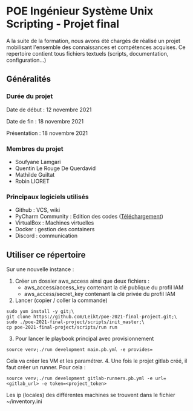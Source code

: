 # POE Ingénieur Système Unix Scripting - Projet final
A la suite de la formation, nous avons été chargés de réalisé un projet mobilisant l'ensemble des connaissances et compétences acquises. Ce repertoire contient tous fichiers textuels (scripts, documentation, configuration...)
## Généralités
### Durée du projet
Date de début : 12 novembre 2021

Date de fin : 18 novembre 2021

Présentation : 18 novembre 2021
### Membres du projet
* Soufyane Lamgari
* Quentin Le Rouge De Querdavid
* Mathilde Guiltat
* Robin LIORET
### Principaux logiciels utilisés
* Github : VCS, wiki
* PyCharm Community : Edition des codes ([Téléchargement](https://www.jetbrains.com/fr-fr/pycharm/download/))
* VirtualBox : Machines virtuelles
* Docker : gestion des containers
* Discord : communication
## Utiliser ce répertoire
Sur une nouvelle instance :
1. Créer un dossier aws_access ainsi que deux fichiers :
   - aws_access/access_key contenant la clé publique du profil IAM
   - aws_access/secret_key contenant la clé privée du profil IAM
2. Lancer (copier / coller la commande)
```shell
sudo yum install -y git;\
git clone https://github.com/Leikt/poe-2021-final-project.git;\
sudo ./poe-2021-final-project/scripts/init_master;\
cp poe-2021-final-project/scripts/run run
```
3. Pour lancer le playbook principal avec provisionnement
````shell
source venv;./run development main.pb.yml -e provides=
````
Cela va créer les VM et les paramétrer.
4. Une fois le projet gitlab créé, il faut créer un runner. Pour cela :
````shell
source venv;./run development gitlab-runners.pb.yml -e url=<gitlab_url> -e token=<project_token>
````

Les ip (locales) des différentes machines se trouvent dans le fichier ~/inventory.ini